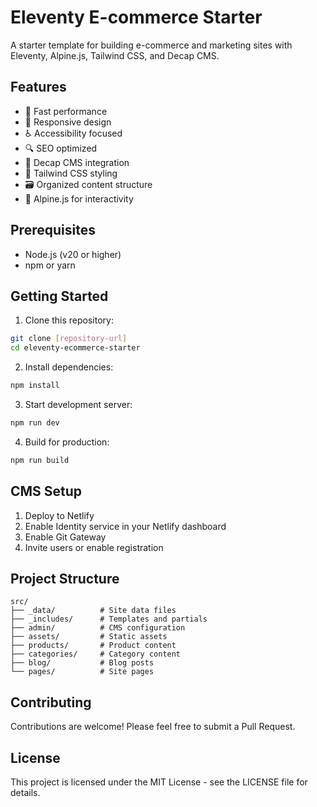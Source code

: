 # Eleventy E-commerce Starter

A starter template for building e-commerce and marketing sites with Eleventy, Alpine.js, Tailwind CSS, and Decap CMS.

## Features

- 🚀 Fast performance
- 📱 Responsive design
- ♿ Accessibility focused
- 🔍 SEO optimized
- 📝 Decap CMS integration
- 🎨 Tailwind CSS styling
- 🗃️ Organized content structure
- 🔄 Alpine.js for interactivity

## Prerequisites

- Node.js (v20 or higher)
- npm or yarn

## Getting Started

1. Clone this repository:
```bash
git clone [repository-url]
cd eleventy-ecommerce-starter
```

2. Install dependencies:
```bash
npm install
```

3. Start development server:
```bash
npm run dev
```

4. Build for production:
```bash
npm run build
```

## CMS Setup

1. Deploy to Netlify
2. Enable Identity service in your Netlify dashboard
3. Enable Git Gateway
4. Invite users or enable registration

## Project Structure

```
src/
├── _data/          # Site data files
├── _includes/      # Templates and partials
├── admin/          # CMS configuration
├── assets/         # Static assets
├── products/       # Product content
├── categories/     # Category content
├── blog/           # Blog posts
└── pages/          # Site pages
```

## Contributing

Contributions are welcome! Please feel free to submit a Pull Request.

## License

This project is licensed under the MIT License - see the LICENSE file for details.